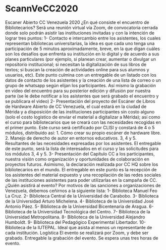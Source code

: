 # ScannVeCC2020
Escaner Abierto CC Venezuela 2020
¿En qué consiste el encuentro de Bibliotecarios?
Será una reunión virtual vía Zoom, de convocatoria cerrada donde solo podrán asistir las instituciones invitadas y con la intención de lograr tres puntos:
1- Contacto e intercambio entre los asistentes, los cuales representan bibliotecas universitarias, la idea es que cada uno tenga una participación de 5 minutos aproximadamente, breve, en la que digan cuáles son los desafíos que enfrenta su institución en lo digital y de acuerdo a sus planes particulares (por ejemplo, si planean crear, aumentar o divulgar un repositorio institucional; si necesitan la digitalización de sus libros de textos; si buscan la creación de actividades online para sus alumnos y usuarios, etc). Este punto culmina con un entregable de un listado con los datos de contacto de los asistentes y la creación de una lista de correo o un grupo de whatsapp según elijan los participantes. Así mismo la grabación en video del encuentro para su posterior edición y difusión por nuestra parte (se le debe notificar a los asistentes que será grabado el encuentro y se publicara el video)
2- Presentación del proyecto del Escáner de Libros de Hardware Abierto de CC Venezuela, el cual estará en la ciudad de Mérida y a disposición de las instituciones participantes sin costo alguno (solo el costo logístico de enviar el material a digitalizar a Mérida); así como el curso para bibliotecarios que se creará con las necesidades recogidas en el primer punto. Este curso será certificado por CLISI y constará de 4 o 5 módulos, distribuido así: 1. Cómo crear su propio escáner de hardware libre. 2. Manejo de derecho de autor en entornos educativos. 3, 4 y 5. Resultantes de las necesidades expresadas por los asistentes. El entregable de este punto, será la lista de interesados en el curso y las solicitudes para los módulos 3, 4 y 5.
3- Presentación del Capítulo CC a los participantes, nuestra visión como organización y oportunidades de colaboración en proyectos futuros. Asimismo, la declaración realizada por CC HQ sobre los bibliotecarios en el mundo. El entregable en este punto es la recepción de los asistentes del material expuesto y una recopilación de las redes sociales de las instituciones asistentes para poder utilizarlas en la campaña de CC.
¿Quién asistirá al evento?
Por motivos de las sanciones a organizaciones de Venezuela, debemos ceñirnos a la siguiente lista:
1- Biblioteca Manuel Feo La Cruz.
2- Biblioteca Central de la Universidad de Carabobo.
3- Biblioteca de la Universidad Arturo Michelena.
4- Biblioteca de la Universidad José Antonio Páez.
5- Biblioteca de la Universidad Bicentenaria de Aragua.
6- Biblioteca de la Universidad Tecnológica del Centro.
7- Biblioteca de la Universidad Metropolitana.
8- Biblioteca de la Universidad Alejandro Humboldt.
9- Biblioteca del Pedagógico Experimental Libertador.
10- Biblioteca de la IUTEPAL.
Ideal que asista al menos un representante de cada institución.
Logística
El evento se realizará por Zoom, y debe ser grabado. Entregable la grabación del evento. Se espera unas tres horas de evento.
